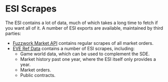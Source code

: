 # ESI Scrapes

The ESI contains a lot of data, much of which takes a long time to fetch if you want all of it.
A number of ESI exports are available, maintained by third parties:

* [Fuzzwork Market API](https://market.fuzzwork.co.uk/api/) contains regular scrapes of all market orders.
* [EVE Ref Data](https://everef.net/data) contains a number of ESI scrapes, including:
  * Game world data, which can be used to complement the SDE.
  * Market history past one year, where the ESI itself only provides a year.
  * Market orders.
  * Public contracts.
